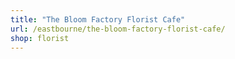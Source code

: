```yaml
---
title: "The Bloom Factory Florist Cafe"
url: /eastbourne/the-bloom-factory-florist-cafe/
shop: florist
---
```

